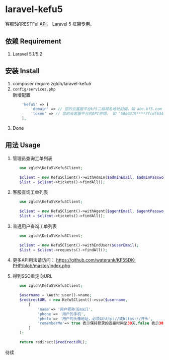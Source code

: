 # laravel-kefu5
客服5的RESTFul API。
Laravel 5 框架专用。

## 依赖 Requirement

1. Laravel 5.1/5.2

## 安装 Install

1. composer require zgldh/laravel-kefu5
2. ```config/services.php```  
新增配置
    ```php
        'kefu5' => [
            'domain' => // 您的云客服平台kf5二级域名地址前缀。如 abc.kf5.com 
            'token' => // 您的云客服平台的API密钥。 如 '60a0319****7fcdf63461c5ad18106'
        ],
    ```
3. Done

## 用法 Usage

1. 管理员查询工单列表
    
    ```php
       use zgldh\Kefu5\Kefu5Client;   
  
       $client = new Kefu5Client()->withAdmin($adminEmail, $adminPassword);
       $list = $client->tickets()->findAll();
    ```
 

2. 客服查询工单列表

    ```php
       use zgldh\Kefu5\Kefu5Client;   
  
       $client = new Kefu5Client()->withAgent($agentEmail, $agentPassword);
       $list = $client->tickets()->findAll();
    ```

3. 普通用户查询工单列表

    ```php
       use zgldh\Kefu5\Kefu5Client;   
  
       $client = new Kefu5Client()->withEndUser($userEmail);
       $list = $client->requests()->findAll();
    ```
 
4. 更多API用法请访问： https://github.com/waterank/KF5SDK-PHP/blob/master/index.php
    
5. 得到SSO重定向URL

    ```php
       use zgldh\Kefu5\Kefu5Client;   
  
       $username = \Auth::user()->name;
       $redirectURL = new Kefu5Client()->sso($username,
           [
               'name'=> '用户昵称|Email',
               'phone'=> '用户的手机',
               'photo'=> '用户的头像地址，必须以http://或https://开头',
               'rememberMe'=> true 表示保持登录的连接时间至30天,false 表示30分钟后无活动自动登录过期
           ]
       );
       
       return redirect($redirectURL);
    ```

    
待续

    
